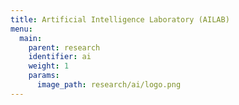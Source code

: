 ```yaml
---
title: Artificial Intelligence Laboratory (AILAB)
menu:
  main:
    parent: research
    identifier: ai
    weight: 1
    params:
      image_path: research/ai/logo.png
---
```

